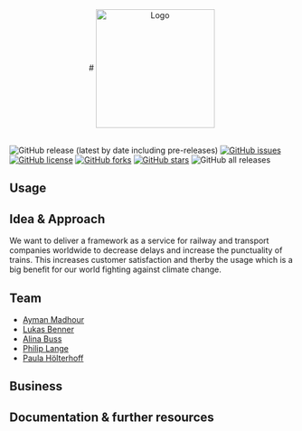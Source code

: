 <div align="center">
# <img src="./Docs/LibCap_simple_black.png" alt="Logo" width="210" align="center"/>
<br>
<br>

</div>



![GitHub release (latest by date including pre-releases)](https://img.shields.io/github/v/release/BennerLukas/on-time?include_prereleases)
[![GitHub issues](https://img.shields.io/github/issues/BennerLukas/on-time)](https://github.com/BennerLukas/on-time/issues)
[![GitHub license](https://img.shields.io/github/license/BennerLukas/on-time)](https://github.com/BennerLukas/on-time/blob/main/LICENSE)
[![GitHub forks](https://img.shields.io/github/forks/BennerLukas/on-time)](https://github.com/BennerLukas/on-time/network)
[![GitHub stars](https://img.shields.io/github/stars/BennerLukas/on-time)](https://github.com/BennerLukas/on-time/stargazers)
![GitHub all releases](https://img.shields.io/github/downloads/BennerLukas/on-time/total)

## Usage

## Idea & Approach
We want to deliver a framework as a service for railway and transport companies worldwide to decrease delays and increase the punctuality of trains. This increases customer satisfaction and therby the usage which is a big benefit for our world fighting against climate change.

## Team
- [Ayman Madhour](https://github.com/Madhour)
- [Lukas Benner](https://github.com/BennerLukas)
- [Alina Buss](https://github.com/Alinabuss)
- [Philip Lange](https://github.com/Sabokou)
- [Paula Hölterhoff](https://github.com/phoelti)

## Business

## Documentation & further resources
